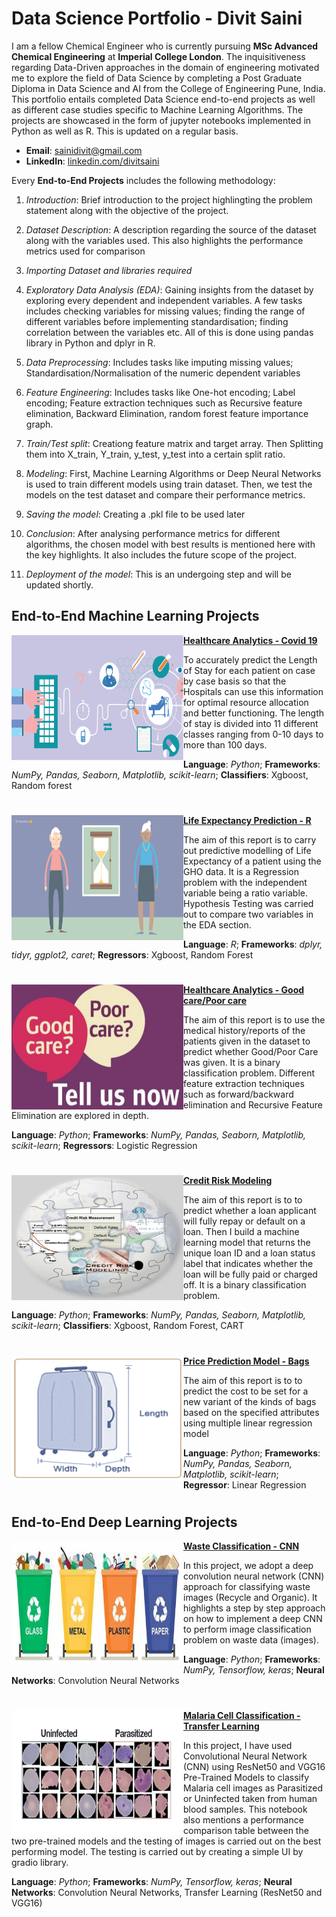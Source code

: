 # Data Science Portfolio - Divit Saini

I am a fellow Chemical Engineer who is currently pursuing **MSc Advanced Chemical Engineering** at **Imperial College London**. The inquisitiveness regarding Data-Driven approaches in the domain of engineering motivated me to explore the field of Data Science by completing a Post Graduate Diploma in Data Science and AI from the College of Engineering Pune, India. This portfolio entails completed Data Science end-to-end projects as well as different case studies specific to Machine Learning Algorithms. The projects are showcased in the form of jupyter notebooks implemented in Python as well as R. This is updated on a regular basis.

- **Email**: [sainidivit@gmail.com](sainidivit@gmail.com)
- **LinkedIn**: [linkedin.com/divitsaini](https://www.linkedin.com/in/divitsaini/)


Every **End-to-End Projects** includes the following methodology:
1. *Introduction*: Brief introduction to the project highlingting the problem statement along with the objective of the project.

2. *Dataset Description*: A description regarding the source of the dataset along with the variables used. This also highlights the performance metrics used for comparison
4. *Importing Dataset and libraries required*
5. *Exploratory Data Analysis (EDA)*: Gaining insights from the dataset by exploring every dependent and independent variables. A few tasks includes checking variables for missing values; finding the range of different variables before implementing standardisation; finding correlation between the variables etc. All of this is done using pandas library in Python and dplyr in R.
6. *Data Preprocessing*: Includes tasks like imputing missing values; Standardisation/Normalisation of the numeric dependent variables
7. *Feature Engineering*: Includes tasks like One-hot encoding; Label encoding; Feature extraction techniques such as Recursive feature elimination, Backward Elimination, random forest feature importance graph.
8. *Train/Test split*: Creationg feature matrix and target array. Then Splitting them into X_train, Y_train, y_test, y_test into a certain split ratio.
9. *Modeling*: First, Machine Learning Algorithms or Deep Neural Networks is used to train different models using train dataset. Then, we test the models on the test dataset and compare their performance metrics.
10. *Saving the model*: Creating a .pkl file to be used later
11. *Conclusion*: After analysing performance metrics for different algorithms, the chosen model with best results is mentioned here with the key highlights. It also includes the future scope of the project.
12. *Deployment of the model*: This is an undergoing step and will be updated shortly.

## End-to-End Machine Learning Projects

<img align="left" width="275" height="200" src="https://github.com/divitsaini/Data_Science_Portfolio/blob/main/End%20to%20End%20ML%20projects/Healthcare%20Analytics%20-%20COVID19/Stats_picture.png"> **[Healthcare Analytics - Covid 19](https://github.com/divitsaini/Data_Science_Portfolio/blob/main/End%20to%20End%20ML%20projects/Healthcare%20Analytics%20-%20COVID19/Healthcare_COVID19.ipynb)**

To accurately predict the Length of Stay for each patient on case by case basis so that the Hospitals can use this information for optimal resource allocation and better functioning. The length of stay is divided into 11 different classes ranging from 0-10 days to more than 100 days. 

**Language**: *Python*; **Frameworks**: *NumPy, Pandas, Seaborn, Matplotlib, scikit-learn*;
**Classifiers**: Xgboost, Random forest

#

<img align="left" width="275" height="200" src="https://github.com/divitsaini/Data_Science_Portfolio/blob/main/End%20to%20End%20ML%20projects/R%20Project%20-%20Life%20Expectancy%20Prediction/What-is-the-life-expectancy-for-someone-with-dementia.png"> **[Life Expectancy Prediction - R](https://github.com/divitsaini/Data_Science_Portfolio/blob/main/End%20to%20End%20ML%20projects/R%20Project%20-%20Life%20Expectancy%20Prediction/Life_Expectancy_R.ipynb)**

The aim of this report is to carry out predictive modelling of Life Expectancy of a patient using the GHO data. It is a Regression problem with the independent variable being a ratio variable. Hypothesis Testing was carried out to compare two variables in the EDA section.

**Language**: *R*; **Frameworks**: *dplyr, tidyr, ggplot2, caret*;
**Regressors**: Xgboost, Random Forest

#

<img align="left" width="275" height="200" src="https://github.com/divitsaini/Data_Science_Portfolio/blob/main/End%20to%20End%20ML%20projects/Quality%20of%20Health%20-%20Classification/GoodCare_PoorCare.jpg"> **[Healthcare Analytics - Good care/Poor care](https://github.com/divitsaini/Data_Science_Portfolio/blob/main/End%20to%20End%20ML%20projects/Quality%20of%20Health%20-%20Classification/Logistic_Regression_HealthCare.ipynb)**

The aim of this report is to use the medical history/reports of the patients given in the dataset to predict whether Good/Poor Care was given. It is a binary classification problem. Different feature extraction techniques such as forward/backward elimination and Recursive Feature Elimination are explored in depth.

**Language**: *Python*; **Frameworks**: *NumPy, Pandas, Seaborn, Matplotlib, scikit-learn*;
**Regressors**: Logistic Regression

#

<img align="left" width="275" height="200" src="https://github.com/divitsaini/Data_Science_Portfolio/blob/main/End%20to%20End%20ML%20projects/Credit%20Risk%20Modeling/R.jpg"> **[Credit Risk Modeling](https://github.com/divitsaini/Data_Science_Portfolio/blob/main/End%20to%20End%20ML%20projects/Credit%20Risk%20Modeling/CRMEndtoEnd.ipynb)**

The aim of this report is to to predict whether a loan applicant will fully repay or default on a loan. Then I build a machine learning model that returns the unique loan ID and a loan status label that indicates whether the loan will be fully paid or charged off. It is a binary classification problem.

**Language**: *Python*; **Frameworks**: *NumPy, Pandas, Seaborn, Matplotlib, scikit-learn*;
**Classifiers**: Xgboost, Random Forest, CART

#

<img align="left" width="275" height="200" src="https://github.com/divitsaini/Data_Science_Portfolio/blob/main/End%20to%20End%20ML%20projects/Price%20Prediction%20-%20Bags/baggage_dimensions_en_2.png"> **[Price Prediction Model - Bags](https://github.com/divitsaini/Data_Science_Portfolio/blob/main/End%20to%20End%20ML%20projects/Price%20Prediction%20-%20Bags/BAGS_ABC_by_Divit-Stats_model-FINAL.ipynb)**

The aim of this report is to to predict the cost to be set for a new variant of the kinds of bags based on the specified attributes using multiple linear regression model

**Language**: *Python*; **Frameworks**: *NumPy, Pandas, Seaborn, Matplotlib, scikit-learn*;
**Regressor**: Linear Regression

#

## End-to-End Deep Learning Projects

<img align="left" width="275" height="200" src="https://github.com/divitsaini/Data_Science_Portfolio/blob/main/Deep%20Learning/Computer%20Vision/Image%20Classification/Waste_Classification_CNN/OIP.jpg"> **[Waste Classification - CNN](https://github.com/divitsaini/Data_Science_Portfolio/blob/main/Deep%20Learning/Computer%20Vision/Image%20Classification/Waste_Classification_CNN/Waste_Classification.ipynb)**

In this project, we adopt a deep convolution neural network (CNN) approach for classifying waste images (Recycle and Organic). It highlights a step by step approach on how to implement a deep CNN to perform image classification problem on waste data (images). 

**Language**: *Python*; **Frameworks**: *NumPy, Tensorflow, keras*;
**Neural Networks**: Convolution Neural Networks

#

<img align="left" width="275" height="200" src="https://github.com/divitsaini/Data_Science_Portfolio/blob/main/Deep%20Learning/Computer%20Vision/Image%20Classification/Malaria%20Cell%20Classification%20-%20Transfer_learning/Capture1.JPG"> **[Malaria Cell Classification - Transfer Learning](https://github.com/divitsaini/Data_Science_Portfolio/blob/main/Deep%20Learning/Computer%20Vision/Image%20Classification/Malaria%20Cell%20Classification%20-%20Transfer_learning/Malaria_Cell_Classification_VGG16_RESNET.ipynb)**

In this project, I have used Convolutional Neural Network (CNN) using ResNet50 and VGG16 Pre-Trained Models to classify Malaria cell images as Parasitized or Uninfected taken from human blood samples. This notebook also mentions a performance comparison table between the two pre-trained models and the testing of images is carried out on the best performing model. The testing is carried out by creating a simple UI by gradio library. 

**Language**: *Python*; **Frameworks**: *NumPy, Tensorflow, keras*;
**Neural Networks**: Convolution Neural Networks, Transfer Learning (ResNet50 and VGG16)
